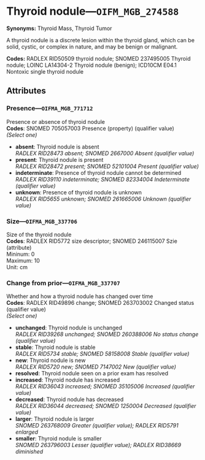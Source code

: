 # Thyroid nodule—`OIFM_MGB_274588`

**Synonyms:** Thyroid Mass, Thyroid Tumor

A thyroid nodule is a discrete lesion within the thyroid gland, which can be solid, cystic, or complex in nature, and may be benign or malignant.

**Codes:** RADLEX RID50509 thyroid nodule; SNOMED 237495005 Thyroid nodule; LOINC LA14304-2 Thyroid nodule (benign); ICD10CM E04.1 Nontoxic single thyroid nodule

## Attributes

### Presence—`OIFMA_MGB_771712`

Presence or absence of thyroid nodule  
**Codes**: SNOMED 705057003 Presence (property) (qualifier value)  
*(Select one)*

- **absent**: Thyroid nodule is absent  
_RADLEX RID28473 absent; SNOMED 2667000 Absent (qualifier value)_
- **present**: Thyroid nodule is present  
_RADLEX RID28472 present; SNOMED 52101004 Present (qualifier value)_
- **indeterminate**: Presence of thyroid nodule cannot be determined  
_RADLEX RID39110 indeterminate; SNOMED 82334004 Indeterminate (qualifier value)_
- **unknown**: Presence of thyroid nodule is unknown  
_RADLEX RID5655 unknown; SNOMED 261665006 Unknown (qualifier value)_

### Size—`OIFMA_MGB_337706`

Size of the thyroid nodule  
**Codes**: RADLEX RID5772 size descriptor; SNOMED 246115007 Szie (attribute)  
Mininum: 0  
Maximum: 10  
Unit: cm

### Change from prior—`OIFMA_MGB_337707`

Whether and how a thyroid nodule has changed over time  
**Codes**: RADLEX RID49896 change; SNOMED 263703002 Changed status (qualifier value)  
*(Select one)*

- **unchanged**: Thyroid nodule is unchanged  
_RADLEX RID39268 unchanged; SNOMED 260388006 No status change (qualifier value)_
- **stable**: Thyroid nodule is stable  
_RADLEX RID5734 stable; SNOMED 58158008 Stable (qualifier value)_
- **new**: Thyroid nodule is new  
_RADLEX RID5720 new; SNOMED 7147002 New (qualifier value)_
- **resolved**: Thyroid nodule seen on a prior exam has resolved  
- **increased**: Thyroid nodule has increased  
_RADLEX RID36043 increased; SNOMED 35105006 Increased (qualifier value)_
- **decreased**: Thyroid nodule has decreased  
_RADLEX RID36044 decreased; SNOMED 1250004 Decreased (qualifier value)_
- **larger**: Thyroid nodule is larger  
_SNOMED 263768009 Greater (qualifier value); RADLEX RID5791 enlarged_
- **smaller**: Thyroid nodule is smaller  
_SNOMED 263796003 Lesser (qualifier value); RADLEX RID38669 diminished_
